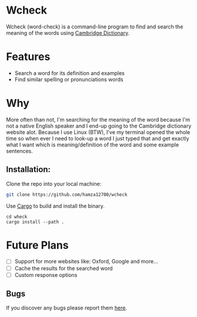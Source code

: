 # Wcheck

Wcheck (word-check) is a command-line program to find and search the meaning of
the words using [Cambridge Dictionary](https://dictionary.cambridge.org/). 

# Features
- Search a word for its definition and examples
- Find similar spelling or pronunciations words

# Why

More often than not, I'm searching for the meaning of the word because I'm not
a native English speaker and I end-up going to the Cambridge dictionary website
alot. Because I use Linux (BTW), I've my terminal opened the whole time so when
ever I need to look-up a word I just typed that and get exactly what I want
which is meaning/definition of the word and some example sentences.

## Installation:

Clone the repo into your local machine:
```bash
git clone https://github.com/hamza12700/wcheck
```

Use [Cargo](https://doc.rust-lang.org/cargo/) to build and install the binary.
```bsah
cd wheck
cargo install --path .
```

# Future Plans
- [ ] Support for more websites like: Oxford, Google and more...
- [ ] Cache the results for the searched word
- [ ] Custom response options

## Bugs

If you discover any bugs please report them [here](https://github.com/Hamza12700/wcheck/issues/).
